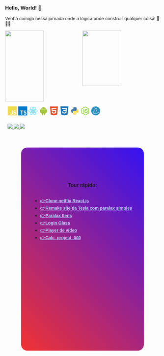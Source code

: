 ### Hello, World! 👋

Venha comigo nessa jornada onde a lógica pode construir qualquer coisa! 🚀🚀🚀

<div style="
    display: flex;
    align-items: flex-start;
    justify-content: flex-start;
    flex-direction: row;
">
    <img style="width:50%; height: 230px;" src="https://github-readme-stats.vercel.app/api/top-langs/?username=gabriel-malenowitch&layout=compact&langs_count=7&theme=dark"/>
    <img style="width:50%; height: 180px;" src="https://github-readme-stats.vercel.app/api?username=gabriel-malenowitch&show_icons=true&theme=dark&include_all_commits=true&count_private=true"/>
</div>

<div style="padding: 8px; margin-top: 8px;">
    <img style="width: 30px; height: 30px;" alt="gabriel-Js" src="https://raw.githubusercontent.com/devicons/devicon/master/icons/javascript/javascript-plain.svg">
    <img style="width: 30px; height: 30px;" alt="gabriel-Typescript" src="https://raw.githubusercontent.com/devicons/devicon/master/icons/typescript/typescript-plain.svg">
    <img style="width: 30px; height: 30px;" alt="gabriel-React" src="https://raw.githubusercontent.com/devicons/devicon/master/icons/react/react-original.svg">
    <img style="width: 30px; height: 30px;" alt="gabriel-Android" src="https://raw.githubusercontent.com/devicons/devicon/master/icons/android/android-plain.svg">
    <img style="width: 30px; height: 30px;" alt="gabriel-HTML" src="https://raw.githubusercontent.com/devicons/devicon/master/icons/html5/html5-plain.svg">
    <img style="width: 30px; height: 30px;" alt="gabriel-CSS" src="https://raw.githubusercontent.com/devicons/devicon/master/icons/css3/css3-plain.svg">
    <img style="width: 30px; height: 30px;" alt="gabriel-Python" src="https://raw.githubusercontent.com/devicons/devicon/master/icons/python/python-original.svg">
    <img style="width: 30px; height: 30px;" alt="gabriel-Node" src="https://raw.githubusercontent.com/devicons/devicon/master/icons/nodejs/nodejs-plain.svg">
    <img style="width: 30px; height: 30px;" alt="gabriel-Yarn" src="https://raw.githubusercontent.com/devicons/devicon/master/icons/yarn/yarn-original.svg">
</div>
<div style="padding: 8px; margin-top: 8px;">
    <a href="https://instagram.com/gabriel_malenowitch" target="_blank">
        <img src="https://img.shields.io/badge/-Instagram-%23E4405F?style=for-the-badge&logo=instagram&logoColor=white" target="_blank" />
    </a>
    <a href = "mailto:gabrielbotelhomalenowitch@gmail.com">
        <img src="https://img.shields.io/badge/-Gmail-%23333?style=for-the-badge&logo=gmail&logoColor=white" target="_blank"/>
    </a>
    <a href="https://www.linkedin.com/in/gabriel-botelho-malenowitch-9a0523214/" target="_blank">
        <img src="https://img.shields.io/badge/-LinkedIn-%230077B5?style=for-the-badge&logo=linkedin&logoColor=white" target="_blank"/>
    </a>
</div>

<div style="
    display: flex;
    align-items: center;
    justify-content: space-around;
    flex-direction: row;
    margin: 50px;
">

<div style="
    width: 340px;
    height:  540px;
    padding: 30px;
    padding-top: 90px;
    display: flex;
    align-items: center;
    justify-content: flex-start;
    border-radius: 20px;
    flex-direction: column;
    background-image: linear-gradient(45deg, #F13232, #3412f3);
">
    <div style="
        flex-direction: column;
        display: flex;
        align-items: center;
        justify-content: center;
        font-weight: bolder;
        margin-bottom: 20px;
    ">



<h3 style="font-family: sans-serif;">Tour rápido:</h3>
<ul>
    <li>
        <a style="font-family: sans-serif; color: #b9d5ff;" href="https://netflix-clone-by-gabriel.netlify.app/">👉Clone netflix React.js</a>
    </li>
    <li>
        <a style="font-family: sans-serif; color: #b9d5ff;" href="https://gabriel-malenowitch.github.io/Remake-Tesla-Paralax-Simples/">👉Remake site da Tesla com paralax simples</a>
    </li>
    <li>
        <a style="font-family: sans-serif; color: #b9d5ff;" href="https://gabriel-malenowitch.github.io/Paralax-Itens/">👉Paralax Itens</a>
    </li>
    <li>
        <a style="font-family: sans-serif; color: #b9d5ff;" href="https://gabriel-malenowitch.github.io/Login-Glass/">👉Login Glass</a>
    </li>
    <li>
        <a style="font-family: sans-serif; color: #b9d5ff;" href="https://gabriel-malenowitch.github.io/Player-de-video-OBJ/">👉Player de vídeo</a>
    </li>
    <li>
        <a style="font-family: sans-serif; color: #b9d5ff;" href="https://gabriel-malenowitch.github.io/Calc_project_000/">👉Calc_project_000</a>
    </li>
</ul>

</div>


<!-- ![Snake animation](https://github.com/rafaballerini/rafaballerini/blob/output/github-contribution-grid-snake.svg) -->


